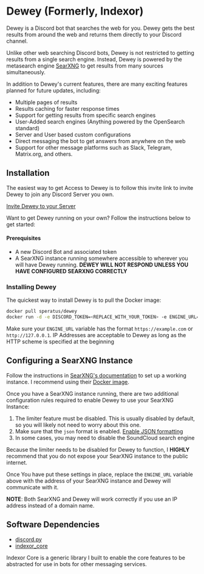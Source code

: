 # Dewey (Formerly, Indexor)
Dewey is a Discord bot that searches the web for you. Dewey gets the best results from around the web and returns them
directly to your Discord channel.

Unlike other web searching Discord bots, Dewey is not restricted to getting results from a single search engine. Instead,
Dewey is powered by the metasearch engine [SearXNG](https://github.com/searxng/searxng) to get results from many sources 
simultaneously.

In addition to Dewey's current features, there are many exciting features planned for future updates, including:
* Multiple pages of results
* Results caching for faster response times
* Support for getting results from specific search engines
* User-Added search engines (Anything powered by the OpenSearch standard)
* Server and User based custom configurations
* Direct messaging the bot to get answers from anywhere on the web
* Support for other message platforms such as Slack, Telegram, Matrix.org, and others.

## Installation
The easiest way to get Access to Dewey is to follow this invite link to invite Dewey to join any Discord Server you own.

[Invite Dewey to your Server](https://discord.com/api/oauth2/authorize?client_id=1056051428575170752&permissions=2147485696&scope=bot)

Want to get Dewey running on your own? Follow the instructions below to get started:

#### Prerequisites
* A new Discord Bot and associated token
* A SearXNG instance running somewhere accessible to wherever you will have Dewey running. **DEWEY WILL NOT RESPOND
    UNLESS YOU HAVE CONFIGURED SEARXNG CORRECTLY**

### Installing Dewey
The quickest way to install Dewey is to pull the Docker image:
```bash
docker pull speratus/dewey
docker run -d -e DISCORD_TOKEN=<REPLACE_WITH_YOUR_TOKEN> -e ENGINE_URL=<URL_TO_SEARXNG> speratus/dewey
```

Make sure your `ENGINE_URL` variable has the format `https://example.com` or `http://127.0.0.1`. IP Addresses are 
acceptable to Dewey as long as the HTTP scheme is specified at the beginning

## Configuring a SearXNG Instance
Follow the instructions in [SearXNG's documentation](https://docs.searxng.org/admin/index.html) to set up a working 
instance. I recommend using their [Docker image](https://docs.searxng.org/admin/installation-docker.html).

Once you have a SearXNG instance running, there are two additional configuration rules required to enable Dewey to use
your SearXNG Instance:
1. The limiter feature must be disabled. This is usually disabled by default, so you will likely not need to worry about
    this one.
2. Make sure that the `json` format is enabled. [Enable JSON formatting](https://docs.searxng.org/admin/installation-docker.html)
3. In some cases, you may need to disable the SoundCloud search engine

Because the limiter needs to be disabled for Dewey to function, I **HIGHLY** recommend that you do not expose your
SearXNG instance to the public internet.

Once You have put these settings in place, replace the `ENGINE_URL` variable above with the address of your SearXNG
instance and Dewey will communicate with it.

**NOTE**: Both SearXNG and Dewey will work correctly if you use an IP address instead of a domain name.

## Software Dependencies

* [discord.py](https://discordpy.readthedocs.io/en/stable/)
* [indexor_core](https://github.com/speratus/indexor-core)

Indexor Core is a generic library I built to enable the core features to be abstracted for use in bots for other
messaging services.
